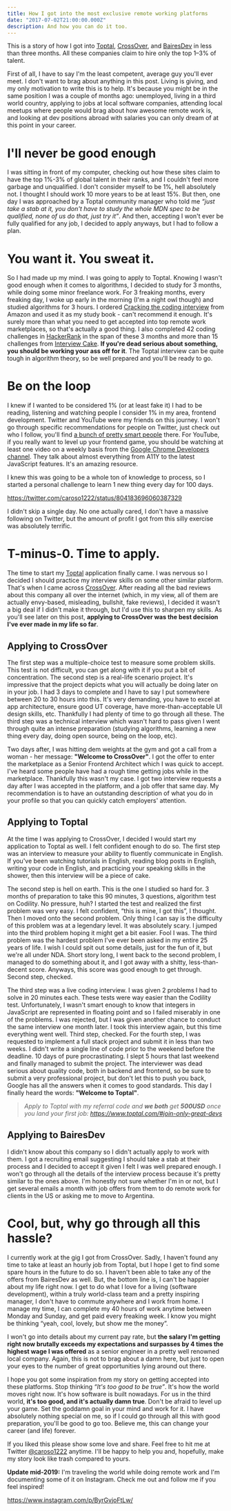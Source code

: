 ```yaml
---
title: How I got into the most exclusive remote working platforms
date: "2017-07-02T21:00:00.000Z"
description: And how you can do it too.
---
```


This is a story of how I got into [Toptal](https://www.toptal.com/#join-only-great-devs), [CrossOver](https://www.crossover.com/crossover-stories-carlosr), and [BairesDev](https://www.bairesdev.com/development-team/) in less than three months. All these companies claim to hire only the top 1–3% of talent.

<div class="divider"></div>

First of all, I have to say I'm the least competent, average guy you'll ever meet. I don't want to brag about anything in this post. Living is giving, and my only motivation to write this is to help. It's because you might be in the same position I was a couple of months ago: unemployed, living in a third world country, applying to jobs at local software companies, attending local meetups where people would brag about how awesome remote work is, and looking at dev positions abroad with salaries you can only dream of at this point in your career.

<div class="divider"></div>

# I'll never be good enough

I was sitting in front of my computer, checking out how these sites claim to have the top 1%-3% of global talent in their ranks, and I couldn't feel more garbage and unqualified. I don't consider myself to be 1%, hell absolutely not. I thought I should work 10 more years to be at least 15%. But then, one day I was approached by a Toptal community manager who told me *“just take a stab at it, you don't have to study the whole MDN spec to be qualified, none of us do that, just try it”*. And then, accepting I won't ever be fully qualified for any job, I decided to apply anyways, but I had to follow a plan.

# You want it. You sweat it.

So I had made up my mind. I was going to apply to Toptal. Knowing I wasn't good enough when it comes to algorithms, I decided to study for 3 months, while doing some minor freelance work. For 3 freaking months, every freaking day, I woke up early in the morning (I'm a night owl though) and studied algorithms for 3 hours. I ordered [Cracking the coding interview](https://www.amazon.com/Cracking-Coding-Interview-Programming-Questions/dp/0984782850/ref=sr_1_1?ie=UTF8&qid=1498865865&sr=8-1&keywords=cracking+the+coding+interview) from Amazon and used it as my study book - can't recommend it enough. It's surely more than what you need to get accepted into top remote work marketplaces, so that's actually a good thing. I also completed 42 coding challenges in [HackerRank](https://www.hackerrank.com/) in the span of these 3 months and more than 15 challenges from [Interview Cake](https://www.interviewcake.com/). **If you're dead serious about something, you should be working your ass off for it**. The Toptal interview can be quite tough in algorithm theory, so be well prepared and you'll be ready to go.

# Be on the loop

I knew if I wanted to be considered 1% (or at least fake it) I had to be reading, listening and watching people I consider 1% in my area, frontend development. Twitter and YouTube were my friends on this journey. I won't go through specific recommendations for people on Twitter, just check out who I follow, you'll find [a bunch of pretty smart people](https://twitter.com/caroso1222/following) there. For YouTube, if you really want to level up your frontend game, you should be watching at least one video on a weekly basis from the [Google Chrome Developers channel](https://www.youtube.com/user/ChromeDevelopers). They talk about almost everything from A11Y to the latest JavaScript features. It's an amazing resource.

I knew this was going to be a whole ton of knowledge to process, so I started a personal challenge to learn 1 new thing every day for 100 days.

https://twitter.com/caroso1222/status/804183696060387329

I didn't skip a single day. No one actually cared, I don't have a massive following on Twitter, but the amount of profit I got from this silly exercise was absolutely terrific.

# T-minus-0. Time to apply.

The time to start my [Toptal](https://www.toptal.com/#join-only-great-devs) application finally came. I was nervous so I decided I should practice my interview skills on some other similar platform. That's when I came across [CrossOver](https://www.crossover.com/#index). After reading all the bad reviews about this company all over the internet (which, in my view, all of them are actually envy-based, misleading, bullshit, fake reviews), I decided it wasn't a big deal if I didn't make it through, but I'd use this to sharpen my skills. As you'll see later on this post, **applying to CrossOver was the best decision I've ever made in my life so far**.

## Applying to CrossOver

The first step was a multiple-choice test to measure some problem skills. This test is not difficult, you can get along with it if you put a bit of concentration. The second step is a real-life scenario project. It's impressive that the project depicts what you will actually be doing later on in your job. I had 3 days to complete and I have to say I put somewhere between 20 to 30 hours into this. It's very demanding, you have to excel at app architecture, ensure good UT coverage, have more-than-acceptable UI design skills, etc. Thankfully I had plenty of time to go through all these. The third step was a technical interview which wasn't hard to pass given I went through quite an intense preparation (studying algorithms, learning a new thing every day, doing open source, being on the loop, etc).

Two days after, I was hitting dem weights at the gym and got a call from a woman - her message: **"Welcome to CrossOver"**. I got the offer to enter the marketplace as a Senior Frontend Architect which I was quick to accept. I've heard some people have had a rough time getting jobs while in the marketplace. Thankfully this wasn't my case. I got two interview requests a day after I was accepted in the platform, and a job offer that same day. My recommendation is to have an outstanding description of what you do in your profile so that you can quickly catch employers' attention.

## Applying to Toptal

At the time I was applying to CrossOver, I decided I would start my application to Toptal as well. I felt confident enough to do so. The first step was an interview to measure your ability to fluently communicate in English. If you've been watching tutorials in English, reading blog posts in English, writing your code in English, and practicing your speaking skills in the shower, then this interview will be a piece of cake.

The second step is hell on earth. This is the one I studied so hard for. 3 months of preparation to take this 90 minutes, 3 questions, algorithm test on Codility. No pressure, huh? I started the test and realized the first problem was very easy. I felt confident, “this is mine, I got this”, I thought. Then I moved onto the second problem. Only thing I can say is the difficulty of this problem was at a legendary level. It was absolutely scary. I jumped into the third problem hoping it might get a bit easier. Fool I was. The third problem was the hardest problem I've ever been asked in my entire 25 years of life. I wish I could spit out some details, just for the fun of it, but we're all under NDA. Short story long, I went back to the second problem, I managed to do something about it, and I got away with a shitty, less-than-decent score. Anyways, this score was good enough to get through. Second step, checked.

The third step was a live coding interview. I was given 2 problems I had to solve in 20 minutes each. These tests were way easier than the Codility test. Unfortunately, I wasn't smart enough to know that integers in JavaScript are represented in floating point and so I failed miserably in one of the problems. I was rejected, but I was given another chance to conduct the same interview one month later. I took this interview again, but this time everything went well. Third step, checked. For the fourth step, I was requested to implement a full stack project and submit it in less than two weeks. I didn't write a single line of code prior to the weekend before the deadline. 10 days of pure procrastinating. I slept 5 hours that last weekend and finally managed to submit the project. The interviewer was dead serious about quality code, both in backend and frontend, so be sure to submit a very professional project, but don't let this to push you back, Google has all the answers when it comes to good standards. This day I finally heard the words: **"Welcome to Toptal"**.

> <i>Apply to Toptal with my referral code and **we both** get **500USD** once you land your first job: https://www.toptal.com/#join-only-great-devs</i>

## Applying to BairesDev

I didn't know about this company so I didn't actually apply to work with them. I got a recruiting email suggesting I should take a stab at their process and I decided to accept it given I felt I was well prepared enough. I won't go through all the details of the interview process because it's pretty similar to the ones above. I'm honestly not sure whether I'm in or not, but I get several emails a month with job offers from them to do remote work for clients in the US or asking me to move to Argentina.


# Cool, but, why go through all this hassle?

I currently work at the gig I got from CrossOver. Sadly, I haven't found any time to take at least an hourly job from Toptal, but I hope I get to find some spare hours in the future to do so. I haven't been able to take any of the offers from BairesDev as well. But, the bottom line is, I can't be happier about my life right now. I get to do what I love for a living (software development), within a truly world-class team and a pretty inspiring manager, I don't have to commute anywhere and I work from home. I manage my time, I can complete my 40 hours of work anytime between Monday and Sunday, and get paid every freaking week. I know you might be thinking “yeah, cool, lovely, but show me the money”.

I won't go into details about my current pay rate, but **the salary I'm getting right now brutally exceeds my expectations and surpasses by 4 times the highest wage I was offered** as a senior engineer in a pretty well renowned local company. Again, this is not to brag about a damn here, but just to open your eyes to the number of great opportunities lying around out there.

<div class="divider"></div>

I hope you got some inspiration from my story on getting accepted into these platforms. Stop thinking *“It's too good to be true”*. It's how the world moves right now. It's how software is built nowadays. For us in the third world, **it's too good, and it's actually damn true**. Don't be afraid to level up your game. Set the goddamn goal in your mind and work for it. I have absolutely nothing special on me, so if I could go through all this with good preparation, you'll be good to go too. Believe me, this can change your career (and life) forever.

<div class="divider"></div>

If you liked this please show some love and share. Feel free to hit me at Twitter [@caroso1222](https://twitter.com/caroso1222) anytime. I'll be happy to help you and, hopefully, make my story look like trash compared to yours.

<div class="divider"></div>

**Update mid-2019:** I'm traveling the world while doing remote work and I'm documenting some of it on Instagram. Check me out and follow me if you feel inspired!

https://www.instagram.com/p/ByrGvjoFtLw/